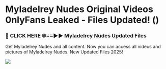 # Myladelrey Nudes Original Videos 0nlyFans Leaked - Files Updated! ()

<h3>🔴 CLICK HERE 🌐==►► <a href="https://tinyurl.com/2p9ay9w9" rel="nofollow">Myladelrey Nudes Updated Files</a></h3>

Get Myladelrey Nudes and all content. Now you can access all videos and pictures of Myladelrey Nudes. New Updated Files 2025!

[![](https://i.imgur.com/KQgVmj3.gif)](https://tinyurl.com/2p9ay9w9)
